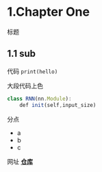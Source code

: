 # 1.Chapter One
标题
## 1.1 sub
代码
`print(hello)`

大段代码上色
```javascript
class RNN(nn.Module):
    def init(self,input_size)
```
分点
- a
- b
- c

网址
**[仓库](https://github.com/Calm-tech-hub/Dian-24-autumn-recruitment/new/master?filename=README.md)**

